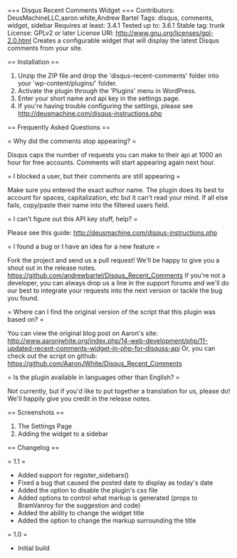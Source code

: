=== Disqus Recent Comments Widget ===
Contributors: DeusMachineLLC,aaron.white,Andrew Bartel
Tags: disqus, comments, widget, sidebar
Requires at least: 3.4.1
Tested up to: 3.6.1
Stable tag: trunk
License: GPLv2 or later
License URI: http://www.gnu.org/licenses/gpl-2.0.html
Creates a configurable widget that will display the latest Disqus comments from your site.

== Installation ==

1. Unzip the ZIP file and drop the 'disqus-recent-comments' folder into your 'wp-content/plugins/' folder.
2. Activate the plugin through the 'Plugins' menu in WordPress.
3. Enter your short name and api key in the settings page.
4. If you're having trouble configuring the settings, please see http://deusmachine.com/disqus-instructions.php

== Frequently Asked Questions ==

= Why did the comments stop appearing? =

Disqus caps the number of requests you can make to their api at 1000 an hour for free accounts. Comments will start appearing again next hour.

= I blocked a user, but their comments are still appearing =

Make sure you entered the exact author name. The plugin does its best to account for spaces, capitalization, etc but it can't read your mind. If all else fails, copy/paste their name into the filtered users field.

= I can't figure out this API key stuff, help? =

Please see this guide: http://deusmachine.com/disqus-instructions.php

= I found a bug or I have an idea for a new feature =

Fork the project and send us a pull request! We'll be happy to give you a shout out in the release notes. https://github.com/andrewbartel/Disqus_Recent_Comments
If you're not a developer, you can always drop us a line in the support forums and we'll do our best to integrate your requests into the next version or tackle the bug you found.

= Where can I find the original version of the script that this plugin was based on? =

You can view the original blog post on Aaron's site: http://www.aaronjwhite.org/index.php/14-web-development/php/11-updated-recent-comments-widget-in-php-for-disquss-api
Or, you can check out the script on github: https://github.com/AaronJWhite/Disqus_Recent_Comments

= Is the plugin available in languages other than English? =

Not currently, but if you'd like to put together a translation for us, please do!  We'll happily give you credit in the release notes.

== Screenshots ==

1. The Settings Page
2. Adding the widget to a sidebar

== Changelog ==

= 1.1 =

* Added support for register_sidebars()
* Fixed a bug that caused the posted date to display as today's date
* Added the option to disable the plugin's css file
* Added options to control what markup is generated (props to BramVanroy for the suggestion and code)
* Added the ability to change the widget title
* Added the option to change the markup surrounding the title

= 1.0 =

* Initial build